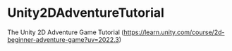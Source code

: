 # Unity2DAdventureTutorial
The Unity 2D Adventure Game Tutorial (https://learn.unity.com/course/2d-beginner-adventure-game?uv=2022.3)
